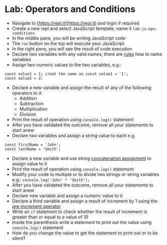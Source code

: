 # Lab: Operators and Conditions

* Navigate to [https://repl.it](https://repl.it) and login if required
* Create a new repl and select JavaScript template, name it `lab-js-ops-conditions`
* In the middle pane, you will be writing JavaScript code
* The `run` button on the top will execute your JavaScript
* In the right pane, you will see the result of code execution
* Declare two variables with any valid names, there are [rules](https://www.dummies.com/web-design-development/javascript/naming-javascript-variables/) how to name variables
* Assign two numeric values to the two variables, e.g.:
```
const value1 = 1; //not the same as const value1 = '1';
const value2 = 2;
```
* Declare a new variable and assign the result of any of the following operators to it:
  * Addition
  * Subtraction
  * Multiplication
  * Division
* Print the result of operation using `console.log()` statement
* After you have validated the outcome, remove all your statements to start anew
* Declare two variables and assign a string value to each e.g.
```
const firstName = 'John'; 
const lastName = 'Smith';
```
* Declare a new variable and use string [concatenation assignment](https://docs.onux.com/en-US/Developers/JavaScript-PP/Language/Reference/Expressions/assignment-operators/concatenation) to assign value to it
* Print the result of operation using `console.log()` statement
* Modify your code to multiple or to divide two strings or string variables e.g.: `console.log('John' * 'Smith');`
* After you have validated the outcome, remove all your statements to start anew
* Declare new variable and assign a numeric value to it
* Declare a third variable and assign a result of increment by 1 using the [pre-increment operator](https://www.tutorialgateway.org/increment-and-decrement-operators-in-javascript/)
* Write an `if` statement to check whether the result of increment is greater than or equal to a value of 10
* Inside the parenthesis write a statement to print out the value using `console.log()` statement
* How do you change the value to get the statement to print out or to be silent?
